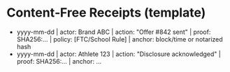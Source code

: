 # Content‑Free Receipts (template)
- yyyy-mm-dd | actor: Brand ABC | action: "Offer #842 sent" | proof: SHA256:... | policy: [FTC/School Rule] | anchor: block/time or notarized hash
- yyyy-mm-dd | actor: Athlete 123 | action: "Disclosure acknowledged" | proof: SHA256:... | anchor: ...